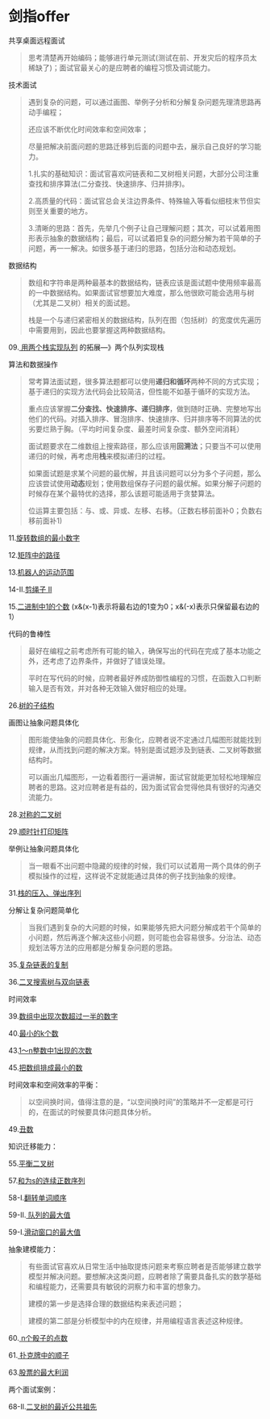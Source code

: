 # 剑指offer

共享桌面远程面试

> 思考清楚再开始编码；能够进行单元测试(测试在前、开发灾后的程序员太稀缺了)；面试官最关心的是应聘者的编程习惯及调试能力。



技术面试

> 遇到复杂的问题，可以通过画图、举例子分析和分解复杂问题先理清思路再动手编程；
>
> 还应该不断优化时间效率和空间效率；
>
> 尽量把解决前面问题的思路迁移到后面的问题中去，展示自己良好的学习能力。
>
> 
>
> 1.扎实的基础知识：面试官喜欢问链表和二叉树相关问题，大部分公司注重查找和排序算法(二分查找、快速排序、归并排序)。
>
> 2.高质量的代码：面试官总会关注边界条件、特殊输入等看似细枝末节但实则至关重要的地方。
>
> 3.清晰的思路：首先，先举几个例子让自己理解问题；其次，可以试着用图形表示抽象的数据结构；最后，可以试着把复杂的问题分解为若干简单的子问题，再一一解决。如很多基于递归的思路，包括分治和动态规划。



数据结构

> 数组和字符串是两种最基本的数据结构，链表应该是面试题中使用频率最高的一中数据结构。如果面试官想要加大难度，那么他很欧可能会选用与树（尤其是二叉树）相关的面试题。
>
> 栈是一个与递归紧密相关的数据结构，队列在图（包括树）的宽度优先遍历中需要用到，因此也要掌握这两种数据结构。

09.[ 用两个栈实现队列](https://leetcode-cn.com/problems/yong-liang-ge-zhan-shi-xian-dui-lie-lcof) 的拓展—》两个队列实现栈



算法和数据操作

> 常考算法面试题，很多算法题都可以使用**递归和循环**两种不同的方式实现；基于递归的实现方法代码会比较简洁，但性能不如基于循环的实现方法。
>
> 重点应该掌握**二分查找、快速排序、递归排序**，做到随时正确、完整地写出他们的代码。对插入排序、冒泡排序、快速排序、归并排序等不同算法的优劣要烂熟于胸。（平均时间复杂度、最差时间复杂度、额外空间消耗）
>
> 面试题要求在二维数组上搜索路径，那么应该用**回溯法**；只要当不可以使用递归的时候，再考虑用**栈**来模拟递归的过程。
>
> 如果面试题是求某个问题的最优解，并且该问题可以分为多个子问题，那么应该尝试使用**动态**规划；使用数组保存子问题的最优解。如果分解子问题的时候存在某个最特优的选择，那么该题可能适用于贪婪算法。
>
> 位运算主要包括：与、或、异或、左移、右移。（正数右移前面补0；负数右移前面补1)

11.[旋转数组的最小数字](https://leetcode-cn.com/problems/xuan-zhuan-shu-zu-de-zui-xiao-shu-zi-lcof) 

12.[矩阵中的路径](https://leetcode-cn.com/problems/ju-zhen-zhong-de-lu-jing-lcof) 

13.[机器人的运动范围](https://leetcode-cn.com/problems/ji-qi-ren-de-yun-dong-fan-wei-lcof) 

14-II.[剪绳子 II](https://leetcode-cn.com/problems/jian-sheng-zi-ii-lcof)

15.[二进制中1的个数](https://leetcode-cn.com/problems/er-jin-zhi-zhong-1de-ge-shu-lcof) (x&(x-1)表示将最右边的1变为0；x&(-x)表示只保留最右边的1）



代码的鲁棒性

> 最好在编程之前考虑所有可能的输入，确保写出的代码在完成了基本功能之外，还考虑了边界条件，并做好了错误处理。
>
> 平时在写代码的时候，应聘者最好养成防御性编程的习惯，在函数入口判断输入是否有效，并对各种无效输入做好相应的处理。

26.[树的子结构](https://leetcode-cn.com/problems/shu-de-zi-jie-gou-lcof) 



画图让抽象问题具体化

> 图形能使抽象的问题具体化、形象化，应聘者说不定通过几幅图形就能找到规律，从而找到问题的解决方案。特别是面试题涉及到链表、二叉树等数据结构时。
>
> 可以画出几幅图形，一边看着图行一遍讲解，面试官就能更加轻松地理解应聘者的思路。这对应聘者是有益的，因为面试官会觉得他具有很好的沟通交流能力。

28.[对称的二叉树](https://leetcode-cn.com/problems/dui-cheng-de-er-cha-shu-lcof) 

29.[顺时针打印矩阵](https://leetcode-cn.com/problems/shun-shi-zhen-da-yin-ju-zhen-lcof) 



举例让抽象问题具体化

> 当一眼看不出问题中隐藏的规律的时候，我们可以试着用一两个具体的例子模拟操作的过程，这样说不定就能通过具体的例子找到抽象的规律。

31.[栈的压入、弹出序列](https://leetcode-cn.com/problems/zhan-de-ya-ru-dan-chu-xu-lie-lcof) 



分解让复杂问题简单化

> 当我们遇到复杂的大问题的时候，如果能够先把大问题分解成若干个简单的小问题，然后再逐个解决这些小问题，则可能也会容易很多。分治法、动态规划法等方法的应用都是分解复杂问题的思路。

35.[复杂链表的复制](https://leetcode-cn.com/problems/fu-za-lian-biao-de-fu-zhi-lcof) 

36.[二叉搜索树与双向链表](https://leetcode-cn.com/problems/er-cha-sou-suo-shu-yu-shuang-xiang-lian-biao-lcof) 



时间效率

39.[数组中出现次数超过一半的数字](https://leetcode-cn.com/problems/shu-zu-zhong-chu-xian-ci-shu-chao-guo-yi-ban-de-shu-zi-lcof) 

40.[最小的k个数](https://leetcode-cn.com/problems/zui-xiao-de-kge-shu-lcof) 

43.[1～n整数中1出现的次数](https://leetcode-cn.com/problems/1nzheng-shu-zhong-1chu-xian-de-ci-shu-lcof) 

45.[把数组排成最小的数](https://leetcode-cn.com/problems/ba-shu-zu-pai-cheng-zui-xiao-de-shu-lcof) 



时间效率和空间效率的平衡：

> 以空间换时间，值得注意的是，“以空间换时间”的策略并不一定都是可行的，在面试的时候要具体问题具体分析。

49.[丑数](https://leetcode-cn.com/problems/chou-shu-lcof) 



知识迁移能力：

55.[平衡二叉树](https://leetcode-cn.com/problems/ping-heng-er-cha-shu-lcof) 

57.[和为s的连续正数序列](https://leetcode-cn.com/problems/he-wei-sde-lian-xu-zheng-shu-xu-lie-lcof) 

58-I.[翻转单词顺序](https://leetcode-cn.com/problems/fan-zhuan-dan-ci-shun-xu-lcof) 

59-II.[ 队列的最大值](https://leetcode-cn.com/problems/dui-lie-de-zui-da-zhi-lcof) 

59-I.[滑动窗口的最大值](https://leetcode-cn.com/problems/hua-dong-chuang-kou-de-zui-da-zhi-lcof) 



抽象建模能力：

> 有些面试官喜欢从日常生活中抽取提炼问题来考察应聘者是否能够建立数学模型并解决问题。要想解决这类问题，应聘者除了需要具备扎实的数学基础和编程能力，还需要具有敏锐的洞察力和丰富的想象力。
>
> 建模的第一步是选择合理的数据结构来表述问题；
>
> 建模的第二部是分析模型中的内在规律，并用编程语言表述这种规律。

60.[ n个骰子的点数](https://leetcode-cn.com/problems/nge-tou-zi-de-dian-shu-lcof) 

61.[ 扑克牌中的顺子](https://leetcode-cn.com/problems/bu-ke-pai-zhong-de-shun-zi-lcof) 

63.[股票的最大利润](https://leetcode-cn.com/problems/gu-piao-de-zui-da-li-run-lcof) 



两个面试案例：

68-II.[二叉树的最近公共祖先](https://leetcode-cn.com/problems/er-cha-shu-de-zui-jin-gong-gong-zu-xian-lcof/)











